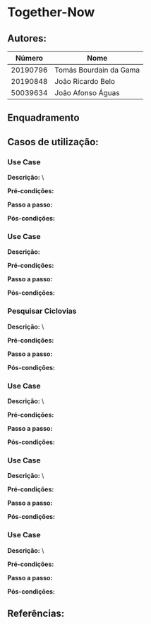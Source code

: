 # Together-Now


## Autores:

| Número | Nome |
|--------|------|
|  20190796  | Tomás Bourdain da Gama |
|  20190848  | João Ricardo Belo |
|  50039634  | João Afonso Águas |


## Enquadramento

  
  



## Casos de utilização: 

### Use Case
**Descrição:** 
\

**Pré-condições:**


**Passo a passo:**


**Pós-condições:**



### Use Case
**Descrição:** 


**Pré-condições:**


**Passo a passo:**


**Pós-condições:**



### Pesquisar Ciclovias 
**Descrição:** \

**Pré-condições:**


**Passo a passo:**


**Pós-condições:**



### Use Case
**Descrição:** \


**Pré-condições:**


**Passo a passo:**



**Pós-condições:**



### Use Case
**Descrição:** \


**Pré-condições:**


**Passo a passo:**


**Pós-condições:**



### Use Case
**Descrição:** \


**Pré-condições:**


**Passo a passo:**


**Pós-condições:**


## Referências:


